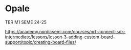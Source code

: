 # Opale
TER M1 SEME 24-25

https://academy.nordicsemi.com/courses/nrf-connect-sdk-intermediate/lessons/lesson-3-adding-custom-board-support/topic/creating-board-files/
